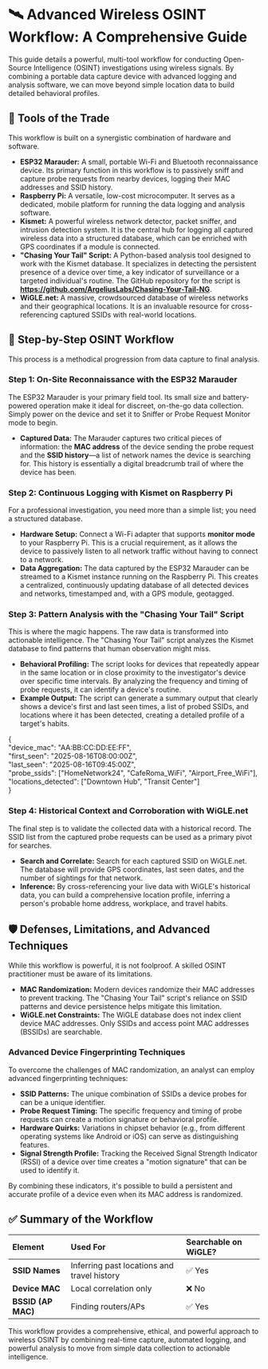 # **🛰️ Advanced Wireless OSINT Workflow: A Comprehensive Guide**

This guide details a powerful, multi-tool workflow for conducting Open-Source Intelligence (OSINT) investigations using wireless signals. By combining a portable data capture device with advanced logging and analysis software, we can move beyond simple location data to build detailed behavioral profiles.

## **🔧 Tools of the Trade**

This workflow is built on a synergistic combination of hardware and software.

* **ESP32 Marauder:** A small, portable Wi-Fi and Bluetooth reconnaissance device. Its primary function in this workflow is to passively sniff and capture probe requests from nearby devices, logging their MAC addresses and SSID history.  
* **Raspberry Pi:** A versatile, low-cost microcomputer. It serves as a dedicated, mobile platform for running the data logging and analysis software.  
* **Kismet:** A powerful wireless network detector, packet sniffer, and intrusion detection system. It is the central hub for logging all captured wireless data into a structured database, which can be enriched with GPS coordinates if a module is connected.  
* **"Chasing Your Tail" Script:** A Python-based analysis tool designed to work with the Kismet database. It specializes in detecting the persistent presence of a device over time, a key indicator of surveillance or a targeted individual's routine. The GitHub repository for the script is **https://github.com/ArgeliusLabs/Chasing-Your-Tail-NG**.  
* **WiGLE.net:** A massive, crowdsourced database of wireless networks and their geographical locations. It is an invaluable resource for cross-referencing captured SSIDs with real-world locations.

## **🔁 Step-by-Step OSINT Workflow**

This process is a methodical progression from data capture to final analysis.

### **Step 1: On-Site Reconnaissance with the ESP32 Marauder**

The ESP32 Marauder is your primary field tool. Its small size and battery-powered operation make it ideal for discreet, on-the-go data collection. Simply power on the device and set it to Sniffer or Probe Request Monitor mode to begin.

* **Captured Data:** The Marauder captures two critical pieces of information: the **MAC address** of the device sending the probe request and the **SSID history**—a list of network names the device is searching for. This history is essentially a digital breadcrumb trail of where the device has been.

### **Step 2: Continuous Logging with Kismet on Raspberry Pi**

For a professional investigation, you need more than a simple list; you need a structured database.

* **Hardware Setup:** Connect a Wi-Fi adapter that supports **monitor mode** to your Raspberry Pi. This is a crucial requirement, as it allows the device to passively listen to all network traffic without having to connect to a network.  
* **Data Aggregation:** The data captured by the ESP32 Marauder can be streamed to a Kismet instance running on the Raspberry Pi. This creates a centralized, continuously updating database of all detected devices and networks, timestamped and, with a GPS module, geotagged.

### **Step 3: Pattern Analysis with the "Chasing Your Tail" Script**

This is where the magic happens. The raw data is transformed into actionable intelligence. The "Chasing Your Tail" script analyzes the Kismet database to find patterns that human observation might miss.

* **Behavioral Profiling:** The script looks for devices that repeatedly appear in the same location or in close proximity to the investigator's device over specific time intervals. By analyzing the frequency and timing of probe requests, it can identify a device's routine.  
* **Example Output:** The script can generate a summary output that clearly shows a device's first and last seen times, a list of probed SSIDs, and locations where it has been detected, creating a detailed profile of a target's habits.

{  
  "device\_mac": "AA:BB:CC:DD:EE:FF",  
  "first\_seen": "2025-08-16T08:00:00Z",  
  "last\_seen": "2025-08-16T09:45:00Z",  
  "probe\_ssids": \["HomeNetwork24", "CafeRoma\_WiFi", "Airport\_Free\_WiFi"\],  
  "locations\_detected": \["Downtown Hub", "Transit Center"\]  
}

### **Step 4: Historical Context and Corroboration with WiGLE.net**

The final step is to validate the collected data with a historical record. The SSID list from the captured probe requests can be used as a primary pivot for searches.

* **Search and Correlate:** Search for each captured SSID on WiGLE.net. The database will provide GPS coordinates, last seen dates, and the number of sightings for that network.  
* **Inference:** By cross-referencing your live data with WiGLE's historical data, you can build a comprehensive location profile, inferring a person's probable home address, workplace, and travel habits.

## **🛡️ Defenses, Limitations, and Advanced Techniques**

While this workflow is powerful, it is not foolproof. A skilled OSINT practitioner must be aware of its limitations.

* **MAC Randomization:** Modern devices randomize their MAC addresses to prevent tracking. The "Chasing Your Tail" script's reliance on SSID patterns and device persistence helps mitigate this limitation.  
* **WiGLE.net Constraints:** The WiGLE database does not index client device MAC addresses. Only SSIDs and access point MAC addresses (BSSIDs) are searchable.

### **Advanced Device Fingerprinting Techniques**

To overcome the challenges of MAC randomization, an analyst can employ advanced fingerprinting techniques:

* **SSID Patterns:** The unique combination of SSIDs a device probes for can be a unique identifier.  
* **Probe Request Timing:** The specific frequency and timing of probe requests can create a motion signature or behavioral profile.  
* **Hardware Quirks:** Variations in chipset behavior (e.g., from different operating systems like Android or iOS) can serve as distinguishing features.  
* **Signal Strength Profile:** Tracking the Received Signal Strength Indicator (RSSI) of a device over time creates a "motion signature" that can be used to identify it.

By combining these indicators, it's possible to build a persistent and accurate profile of a device even when its MAC address is randomized.

## **✅ Summary of the Workflow**

| Element | Used For | Searchable on WiGLE? |
| :---- | :---- | :---- |
| **SSID Names** | Inferring past locations and travel history | ✅ Yes |
| **Device MAC** | Local correlation only | ❌ No |
| **BSSID (AP MAC)** | Finding routers/APs | ✅ Yes |

This workflow provides a comprehensive, ethical, and powerful approach to wireless OSINT by combining real-time capture, automated logging, and powerful analysis to move from simple data collection to actionable intelligence.